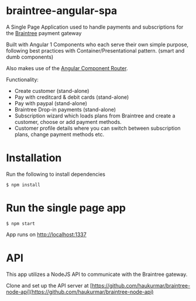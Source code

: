# braintree-angular-spa

A Single Page Application used to handle payments and subscriptions for the [Braintree](https://www.braintreepayments.com/) payment gateway 

Built with Angular 1 Components who each serve their own simple purpose, following best practices with Container/Presentational pattern. (smart and dumb components)

Also makes use of the [Angular Component Router](https://github.com/angular/router).

Functionality: 

* Create customer (stand-alone)
* Pay with creditcard & debit cards (stand-alone)
* Pay with paypal (stand-alone)
* Braintree Drop-in payments (stand-alone)
* Subscription wizard which loads plans from Braintree and create a customer, choose or add payment methods.
* Customer profile details where you can switch between subscription plans, change payment methods etc.

# Installation

Run the following to install dependencies

	$ npm install
	
# Run the single page app

	$ npm start

App runs on
[http://localhost:1337](http://localhost:1337)

# API

This app utilizes a NodeJS API to communicate with the Braintree gateway.

Clone and set up the API server at 
[https://github.com/haukurmar/braintree-node-api](https://github.com/haukurmar/braintree-node-api)